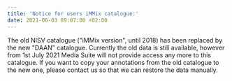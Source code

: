 ```yaml
---
title: 'Notice for users iMMix catalogue:'
date: 2021-06-03 09:07:00 +02:00
---
```


The old NISV catalogue ("iMMix version", until 2018) has been replaced by the new "DAAN" catalogue. Currently the old data is still available, however from 1st July 2021 Media Suite will not provide access any more to this catalogue. If you want to copy your annotations from the old catalogue to the new one, please contact us so that we can restore the data manually. 